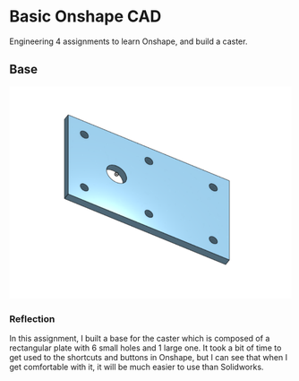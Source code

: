 # Basic Onshape CAD
Engineering 4 assignments to learn Onshape, and build a caster.
## Base
![alt text](images/base.png)
### Reflection
In this assignment, I built a base for the caster which is composed of a rectangular plate with 6 small holes and 1 large one. It took a bit of time to get used to the shortcuts and buttons in Onshape, but I can see that when I get comfortable with it, it will be much easier to use than Solidworks.
